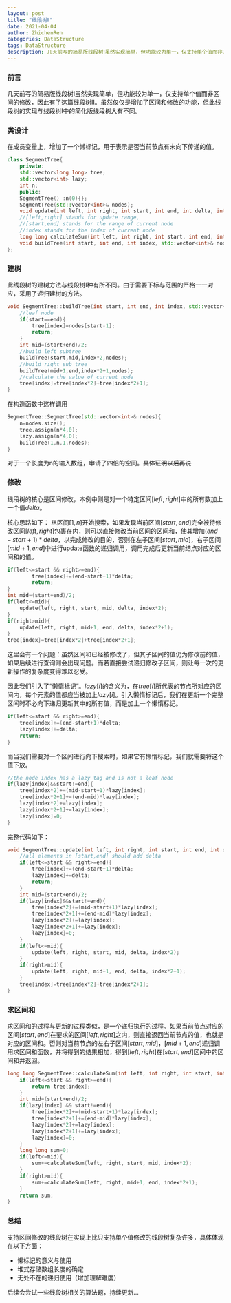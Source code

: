 ```yaml
---
layout: post
title: "线段树Ⅱ"
date: 2021-04-04
author: ZhichenRen
categories: DataStructure
tags: DataStructure
description: 几天前写的简易版线段树Ⅰ虽然实现简单，但功能较为单一，仅支持单个值而非区间的修改，因此有了这篇线段树Ⅱ。
---
```


### 前言
几天前写的简易版线段树Ⅰ虽然实现简单，但功能较为单一，仅支持单个值而非区间的修改，因此有了这篇线段树Ⅱ。虽然仅仅是增加了区间和修改的功能，但此线段树的实现与线段树Ⅰ中的简化版线段树大有不同。

### 类设计
在成员变量上，增加了一个懒标记，用于表示是否当前节点有未向下传递的值。
```c++
class SegmentTree{
    private:
    std::vector<long long> tree;
    std::vector<int> lazy;
    int n;
    public:
    SegmentTree() :n(0){};
    SegmentTree(std::vector<int>& nodes);
    void update(int left, int right, int start, int end, int delta, int index);
    //[left,right] stands for update range,
    //[start,end] stands for the range of current node
    //index stands for the index of current node
    long long calculateSum(int left, int right, int start, int end, int index);
    void buildTree(int start, int end, int index, std::vector<int>& nodes);
};
```

### 建树
此线段树的建树方法与线段树Ⅰ种有所不同。由于需要下标与范围的严格一一对应，采用了递归建树的方法。
```c++
void SegmentTree::buildTree(int start, int end, int index, std::vector<int>& nodes){
    //leaf node
    if(start==end){
        tree[index]=nodes[start-1];
        return;
    }
    int mid=(start+end)/2;
    //build left subtree
    buildTree(start,mid,index*2,nodes);
    //build right sub tree
    buildTree(mid+1,end,index*2+1,nodes);
    //calculate the value of current node
    tree[index]=tree[index*2]+tree[index*2+1];
}
```
在构造函数中这样调用
```c++
SegmentTree::SegmentTree(std::vector<int>& nodes){
    n=nodes.size();
    tree.assign(n*4,0);
    lazy.assign(n*4,0);
    buildTree(1,n,1,nodes);
}
```
对于一个长度为n的输入数组，申请了四倍的空间。~~具体证明以后再说~~

### 修改
线段树的核心是区间修改，本例中则是对一个特定区间$[left,right]$中的所有数加上一个值$delta$。

核心思路如下：
从区间$[1,n]$开始搜索，如果发现当前区间$[start,end]$完全被待修改区间$[left,right]$包裹在内，则可以直接修改当前区间的区间和，使其增加$(end-start+1)*delta$，以完成修改的目的，否则在左子区间$[start,mid]$，右子区间$[mid+1,end]$中进行update函数的递归调用，调用完成后更新当前结点对应的区间和的值。
```c++
if(left<=start && right>=end){
        tree[index]+=(end-start+1)*delta;
        return;
}
int mid=(start+end)/2;
if(left<=mid){
    update(left, right, start, mid, delta, index*2);
}
if(right>mid){
    update(left, right, mid+1, end, delta, index*2+1);
}
tree[index]=tree[index*2]+tree[index*2+1];
```
这里会有一个问题：虽然区间和已经被修改了，但其子区间的值仍为修改前的值，如果后续进行查询则会出现问题。而若直接尝试递归修改子区间，则让每一次的更新操作的复杂度变得难以忍受。

因此我们引入了“懒惰标记”。$lazy[i]$的含义为，在$tree[i]$所代表的节点所对应的区间内，每个元素的值都应当被加上$lazy[i]$。引入懒惰标记后，我们在更新一个完整区间时不必向下递归更新其中的所有值，而是加上一个懒惰标记。
```c++
if(left<=start && right>=end){
    tree[index]+=(end-start+1)*delta;
    lazy[index]+=delta;
    return;
}
```
而当我们需要对一个区间进行向下搜索时，如果它有懒惰标记，我们就需要将这个值下放。
```c++
//the node index has a lazy tag and is not a leaf node
if(lazy[index]&&start!=end){
    tree[index*2]+=(mid-start+1)*lazy[index];
    tree[index*2+1]+=(end-mid)*lazy[index];
    lazy[index*2]+=lazy[index];
    lazy[index*2+1]+=lazy[index];
    lazy[index]=0;
}
```
完整代码如下：
```c++
void SegmentTree::update(int left, int right, int start, int end, int delta, int index){
    //all elements in [start,end] should add delta
    if(left<=start && right>=end){
        tree[index]+=(end-start+1)*delta;
        lazy[index]+=delta;
        return;
    }
    int mid=(start+end)/2;
    if(lazy[index]&&start!=end){
        tree[index*2]+=(mid-start+1)*lazy[index];
        tree[index*2+1]+=(end-mid)*lazy[index];
        lazy[index*2]+=lazy[index];
        lazy[index*2+1]+=lazy[index];
        lazy[index]=0;
    }
    if(left<=mid){
        update(left, right, start, mid, delta, index*2);
    }
    if(right>mid){
        update(left, right, mid+1, end, delta, index*2+1);
    }
    tree[index]=tree[index*2]+tree[index*2+1];
}
```

### 求区间和
求区间和的过程与更新的过程类似，是一个递归执行的过程。如果当前节点对应的区间$[start,end]$在要求的区间$[left,right]$之内，则直接返回当前节点的值，也就是对应的区间和。否则对当前节点的左右子区间$[start,mid]$，$[mid+1,end]$递归调用求区间和函数，并将得到的结果相加，得到$[left,right]$在$[start,end]$区间中的区间和并返回。
```c++
long long SegmentTree::calculateSum(int left, int right, int start, int end, int index){
    if(left<=start && right>=end){
        return tree[index];
    }
    int mid=(start+end)/2;
    if(lazy[index] && start!=end){
        tree[index*2]+=(mid-start+1)*lazy[index];
        tree[index*2+1]+=(end-mid)*lazy[index];
        lazy[index*2]+=lazy[index];
        lazy[index*2+1]+=lazy[index];
        lazy[index]=0;
    }
    long long sum=0;
    if(left<=mid){
        sum+=calculateSum(left, right, start, mid, index*2);
    }
    if(right>mid){
        sum+=calculateSum(left, right, mid+1, end, index*2+1);
    }
    return sum;
}
```

### 总结
支持区间修改的线段树在实现上比只支持单个值修改的线段树复杂许多，具体体现在以下方面：
- 懒标记的意义与使用
- 堆式存储数组长度的确定
- 无处不在的递归使用（增加理解难度）

后续会尝试一些线段树相关的算法题，持续更新...